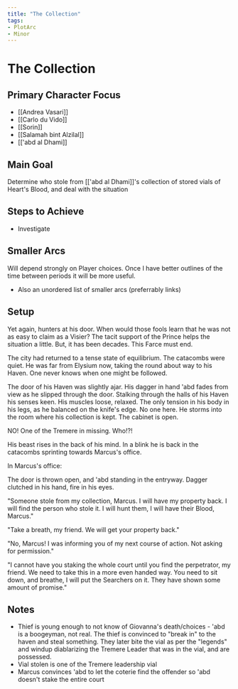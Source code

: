 ```yaml
---
title: "The Collection"
tags:
- PlotArc
- Minor
---
```


# The Collection

## Primary Character Focus
- [[Andrea Vasari]]
- [[Carlo du Vido]]
- [[Sorin]]
- [[Salamah bint Alzilal]]
- [['abd al Dhami]]


## Main Goal
Determine who stole from [['abd al Dhami]]'s collection of stored vials of Heart's Blood, and deal with the situation

## Steps to Achieve
 - Investigate

## Smaller Arcs
Will depend strongly on Player choices.  Once I have better outlines of the time between periods it will be more useful.

- Also an unordered list of smaller arcs (preferrably links)

## Setup

Yet again, hunters at his door. When would those fools learn that he was not as easy to claim as a Visier? The tacit support of the Prince helps the situation a little. But, it has been decades. This Farce must end. 

The city had returned to a tense state of equilibrium. The catacombs were quiet. He was far from Elysium now, taking the round about way to his Haven. One never knows when one might be followed. 

The door of his Haven was slightly ajar. His dagger in hand 'abd fades from view as he slipped through the door. Stalking through the halls of his Haven his senses keen. His muscles loose, relaxed. The only tension in his body in his legs, as he balanced on the knife's edge. No one here. He storms into the room where his collection is kept. The cabinet is open. 

NO! One of the Tremere in missing. Who!?! 

His beast rises in the back of his mind. In a blink he is back in the catacombs sprinting towards Marcus's office. 

In Marcus's office:

The door is thrown open, and 'abd  standing in the entryway. Dagger clutched in his hand, fire in his eyes. 

"Someone stole from my collection, Marcus. I will have my property back. I will find the person who stole it. I will hunt them, I will have their Blood, Marcus."

"Take a breath, my friend. We will get your property back."

"No, Marcus! I was informing you of my next course of action. Not asking for permission."

"I cannot have you staking the whole court until you find the perpetrator, my friend. We need to take this in a more even handed way. You need to sit down, and breathe, I will put the Searchers on it. They have shown some amount of promise."


## Notes
- Thief is young enough to not know of Giovanna's death/choices - 'abd is a boogeyman, not real. The thief is convinced to "break in" to the haven and steal something. They later bite the vial as per the "legends" and windup diablarizing the Tremere Leader that was in the vial, and are possessed.
- Vial stolen is one of the Tremere leadership vial
- Marcus convinces 'abd to let the coterie find the offender so 'abd doesn't stake the entire court
